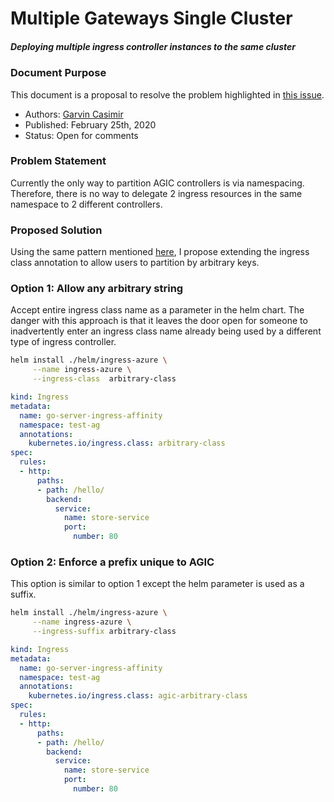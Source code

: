 # Multiple Gateways Single Cluster

##### Deploying multiple ingress controller instances to the same cluster


### Document Purpose
This document is a proposal to resolve the problem highlighted in [this issue](https://github.com/Azure/application-gateway-kubernetes-ingress/issues/732).

  - Authors: [Garvin Casimir](https://github.com/garvinmsft)
  - Published: February 25th, 2020
  - Status: Open for comments

### Problem Statement
Currently the only way to partition AGIC controllers is via namespacing. Therefore, there is no way to delegate 2 ingress resources in the same namespace to 2 different controllers.

### Proposed Solution
Using the same pattern mentioned [here](https://kubernetes.github.io/ingress-nginx/user-guide/multiple-ingress/#multiple-ingress-nginx-controllers), I propose extending the ingress class annotation to allow users to partition by arbitrary keys.

### Option 1: Allow any arbitrary string
Accept entire ingress class name as a parameter in the helm chart. The danger with this approach is that it leaves the door open for someone to inadvertently enter an ingress class name already being used by a different type of ingress controller.

```bash
helm install ./helm/ingress-azure \
     --name ingress-azure \
     --ingress-class  arbitrary-class
```

```yaml
kind: Ingress
metadata:
  name: go-server-ingress-affinity
  namespace: test-ag
  annotations:
    kubernetes.io/ingress.class: arbitrary-class
spec:
  rules:
  - http:
      paths:
      - path: /hello/
        backend:
          service:
            name: store-service
            port:
              number: 80
```

### Option 2: Enforce a prefix unique to AGIC
This option is similar to option 1 except the helm parameter is used as a suffix.

```bash
helm install ./helm/ingress-azure \
     --name ingress-azure \
     --ingress-suffix arbitrary-class
```

```yaml
kind: Ingress
metadata:
  name: go-server-ingress-affinity
  namespace: test-ag
  annotations:
    kubernetes.io/ingress.class: agic-arbitrary-class
spec:
  rules:
  - http:
      paths:
      - path: /hello/
        backend:
          service:
            name: store-service
            port:
              number: 80
```
